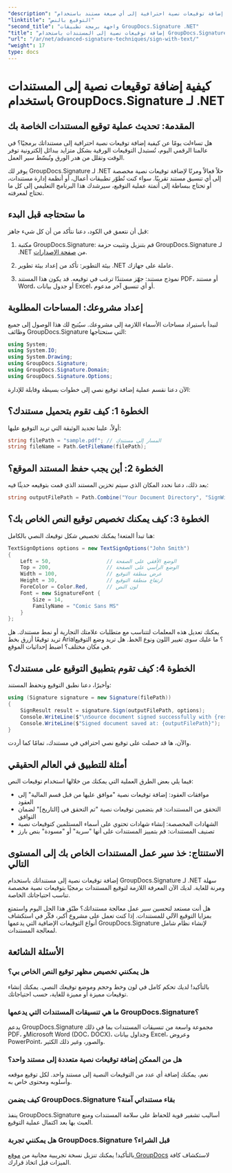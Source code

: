 ```yaml
---
"description": "تعرّف على كيفية إضافة توقيعات نصية احترافية إلى أي صيغة مستند باستخدام GroupDocs.Signature لـ .NET. تطبيق بسيط مع أمثلة برمجية شاملة."
"linktitle": "التوقيع بالنص"
"second_title": "واجهة برمجة تطبيقات GroupDocs.Signature .NET"
"title": "إضافة توقيعات نصية إلى المستندات باستخدام GroupDocs.Signature لـ .NET"
"url": "/ar/net/advanced-signature-techniques/sign-with-text/"
"weight": 17
type: docs
---
```

# كيفية إضافة توقيعات نصية إلى المستندات باستخدام GroupDocs.Signature لـ .NET

## المقدمة: تحديث عملية توقيع المستندات الخاصة بك

هل تساءلت يومًا عن كيفية إضافة توقيعات نصية احترافية إلى مستنداتك برمجيًا؟ في عالمنا الرقمي اليوم، تُستبدل التوقيعات الورقية بشكل متزايد ببدائل إلكترونية توفر الوقت وتقلل من هدر الورق وتُبسّط سير العمل.

يوفر لك GroupDocs.Signature لـ .NET حلاً فعالاً ومرنًا لإضافة توقيعات نصية مخصصة إلى أي تنسيق مستند تقريبًا. سواء كنت تُطوّر تطبيقات أعمال، أو أنظمة إدارة مستندات، أو تحتاج ببساطة إلى أتمتة عملية التوقيع، سيرشدك هذا البرنامج التعليمي إلى كل ما تحتاج لمعرفته.

## ما ستحتاجه قبل البدء

قبل أن نتعمق في الكود، دعنا نتأكد من أن كل شيء جاهز:

1. مكتبة GroupDocs.Signature: قم بتنزيل وتثبيت حزمة GroupDocs.Signature لـ .NET من [صفحة الإصدارات](https://releases.groupdocs.com/signature/net/).

2. بيئة التطوير: تأكد من إعداد بيئة تطوير .NET عاملة على جهازك.

3. نموذج مستند: جهّز مستندًا ترغب في توقيعه. قد يكون هذا المستند PDF، أو مستند Word، أو جدول بيانات Excel، أو أي تنسيق آخر مدعوم.

## إعداد مشروعك: المساحات المطلوبة

لنبدأ باستيراد مساحات الأسماء اللازمة إلى مشروعك. سيُتيح لك هذا الوصول إلى جميع وظائف GroupDocs.Signature التي ستحتاجها:

```csharp
using System;
using System.IO;
using System.Drawing;
using GroupDocs.Signature;
using GroupDocs.Signature.Domain;
using GroupDocs.Signature.Options;
```

الآن دعنا نقسم عملية إضافة توقيع نصي إلى خطوات بسيطة وقابلة للإدارة:

## الخطوة 1: كيف تقوم بتحميل مستندك؟

أولاً، علينا تحديد الوثيقة التي تريد التوقيع عليها:

```csharp
string filePath = "sample.pdf"; // المسار إلى مستندك
string fileName = Path.GetFileName(filePath);
```

## الخطوة 2: أين يجب حفظ المستند الموقع؟

بعد ذلك، دعنا نحدد المكان الذي سيتم تخزين المستند الذي قمت بتوقيعه حديثًا فيه:

```csharp
string outputFilePath = Path.Combine("Your Document Directory", "SignWithText", fileName);
```

## الخطوة 3: كيف يمكنك تخصيص توقيع النص الخاص بك؟

هنا تبدأ المتعة! يمكنك تخصيص شكل توقيعك النصي بالكامل:

```csharp
TextSignOptions options = new TextSignOptions("John Smith")
{
    Left = 50,                  // الوضع الأفقي على الصفحة
    Top = 200,                  // الوضع الرأسي على الصفحة
    Width = 100,                // عرض منطقة التوقيع
    Height = 30,                // ارتفاع منطقة التوقيع
    ForeColor = Color.Red,      // لون النص
    Font = new SignatureFont { 
        Size = 14, 
        FamilyName = "Comic Sans MS" 
    }
};
```

يمكنك تعديل هذه المعلمات لتتناسب مع متطلبات علامتك التجارية أو نمط مستندك. هل تريد توقيعًا أزرق بخط Arial؟ ما عليك سوى تغيير اللون ونوع الخط. هل تريد وضع التوقيع في مكان مختلف؟ اضبط إحداثيات الموقع.

## الخطوة 4: كيف تقوم بتطبيق التوقيع على مستندك؟

وأخيرًا، دعنا نطبق التوقيع ونحفظ المستند:

```csharp
using (Signature signature = new Signature(filePath))
{
    SignResult result = signature.Sign(outputFilePath, options);
    Console.WriteLine($"\nSource document signed successfully with {result.Succeeded.Count} signature(s).");
    Console.WriteLine($"Signed document saved at: {outputFilePath}");
}
```

والآن، ها قد حصلت على توقيع نصي احترافي في مستندك، تمامًا كما أردت.

## أمثلة للتطبيق في العالم الحقيقي

فيما يلي بعض الطرق العملية التي يمكنك من خلالها استخدام توقيعات النص:

- موافقات العقود: إضافة توقيعات نصية "موافق عليها من قبل قسم المالية" إلى العقود
- التحقق من المستندات: قم بتضمين توقيعات نصية "تم التحقق في [التاريخ]" لضمان التوافق
- الشهادات المخصصة: إنشاء شهادات تحتوي على أسماء المستلمين كتوقيعات نصية
- تصنيف المستندات: قم بتمييز المستندات على أنها "سرية" أو "مسودة" بنص بارز

## الاستنتاج: خذ سير عمل المستندات الخاص بك إلى المستوى التالي

إضافة توقيعات نصية إلى مستنداتك باستخدام GroupDocs.Signature لـ .NET سهلة ومرنة للغاية. لديك الآن المعرفة اللازمة لتوقيع المستندات برمجيًا بتوقيعات نصية مخصصة تناسب احتياجاتك الخاصة.

هل أنت مستعد لتحسين سير عمل معالجة مستنداتك؟ طبّق هذا الحل اليوم واستمتع بمزايا التوقيع الآلي للمستندات. إذا كنت تعمل على مشروع أكبر، فكّر في استكشاف أنواع التوقيعات الإضافية التي يدعمها GroupDocs.Signature لإنشاء نظام شامل لمعالجة المستندات.

## الأسئلة الشائعة

### هل يمكنني تخصيص مظهر توقيع النص الخاص بي؟

بالتأكيد! لديك تحكم كامل في لون وخط وحجم وموضع توقيعك النصي. يمكنك إنشاء توقيعات مميزة أو مميزة للغاية، حسب احتياجاتك.

### ما هي تنسيقات المستندات التي يدعمها GroupDocs.Signature؟

يدعم GroupDocs.Signature مجموعة واسعة من تنسيقات المستندات بما في ذلك PDF، وMicrosoft Word (DOC، DOCX)، وجداول بيانات Excel، وعروض PowerPoint، والصور، وغير ذلك الكثير.

### هل من الممكن إضافة توقيعات نصية متعددة إلى مستند واحد؟

نعم، يمكنك إضافة أي عدد من التوقيعات النصية إلى مستند واحد. لكل توقيع موقعه وأسلوبه ومحتوى خاص به.

### كيف يضمن GroupDocs.Signature بقاء مستنداتي آمنة؟

ينفذ GroupDocs.Signature أساليب تشفير قوية للحفاظ على سلامة المستندات ومنع العبث بها بعد اكتمال عملية التوقيع.

### هل يمكنني تجربة GroupDocs.Signature قبل الشراء؟

بالتأكيد! يمكنك تنزيل نسخة تجريبية مجانية من [موقع GroupDocs](https://releases.groupdocs.com/) لاستكشاف كافة الميزات قبل اتخاذ قرارك.